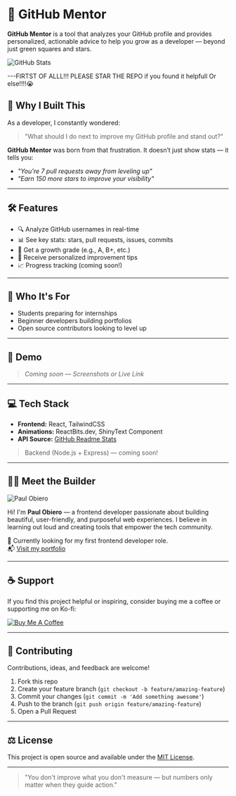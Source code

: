 # 🚀 GitHub Mentor

**GitHub Mentor** is a tool that analyzes your GitHub profile and provides personalized, actionable advice to help you grow as a developer — beyond just green squares and stars.

![GitHub Stats](https://github-readme-stats.vercel.app/api?username=DevvObiero&theme=vue-dark&show_icons=true&hide_border=true&count_private=true)

---FIRTST OF ALLL!!!
PLEASE STAR THE REPO if you found it helpfull Or else!!!!😭
## 🌟 Why I Built This

As a developer, I constantly wondered:  
> "What should I do next to improve my GitHub profile and stand out?"

**GitHub Mentor** was born from that frustration. It doesn’t just show stats — it tells you:
- _"You're 7 pull requests away from leveling up"_
- _"Earn 150 more stars to improve your visibility"_

---

## 🛠 Features

- 🔍 Analyze GitHub usernames in real-time
- 📊 See key stats: stars, pull requests, issues, commits
- 🎯 Get a growth grade (e.g., A, B+, etc.)
- 🧠 Receive personalized improvement tips
- 📈 Progress tracking (coming soon!)

---

## 👥 Who It's For

- Students preparing for internships
- Beginner developers building portfolios
- Open source contributors looking to level up

---

## 📸 Demo

> _Coming soon — Screenshots or Live Link_

---

## 💻 Tech Stack

- **Frontend:** React, TailwindCSS
- **Animations:** ReactBits.dev, ShinyText Component
- **API Source:** [GitHub Readme Stats](https://github.com/anuraghazra/github-readme-stats)

> Backend (Node.js + Express) — coming soon!

---

## 🧑‍💻 Meet the Builder

![Paul Obiero](https://storage.ko-fi.com/cdn/useruploads/cbe5eaa4-88c3-4bfc-9137-c5d20c5bafe9_e701eeca-e6da-4171-b394-3d62da6c5b76.png)

Hi! I'm **Paul Obiero** — a frontend developer passionate about building beautiful, user-friendly, and purposeful web experiences. I believe in learning out loud and creating tools that empower the tech community.

🎯 Currently looking for my first frontend developer role.  
📬 [Visit my portfolio](https://paulobiero.netlify.app)

---

## ☕ Support

If you find this project helpful or inspiring, consider buying me a coffee or supporting me on Ko-fi:

[![Buy Me A Coffee](https://cdn.buymeacoffee.com/buttons/v2/default-yellow.png)](https://ko-fi.com/devvobiero)

---

## 🤝 Contributing

Contributions, ideas, and feedback are welcome!

1. Fork this repo
2. Create your feature branch (`git checkout -b feature/amazing-feature`)
3. Commit your changes (`git commit -m 'Add something awesome'`)
4. Push to the branch (`git push origin feature/amazing-feature`)
5. Open a Pull Request

---

## ⚖️ License

This project is open source and available under the [MIT License](LICENSE).

---

> "You don't improve what you don't measure — but numbers only matter when they guide action."
